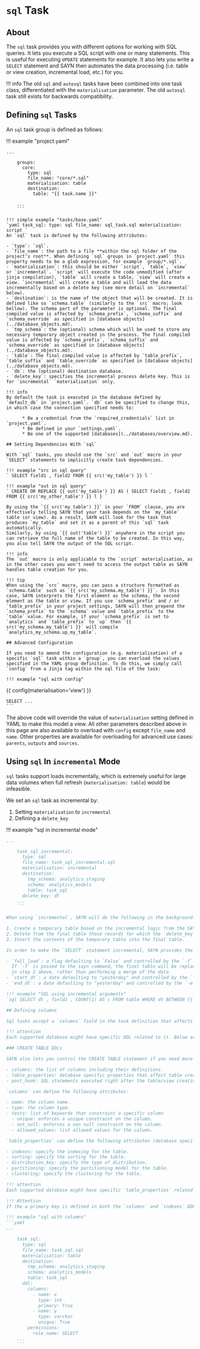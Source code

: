 # `sql` Task

## About

The `sql` task provides you with different options for working with SQL queries. It lets you execute a SQL script with one or many statements. This is useful for
executing `UPDATE` statements for example. It also lets you write a `SELECT` statement and SAYN then automates the data processing (i.e. table or view creation, incremental load, etc.) for you.

!!! info
The old `sql` and `autosql` tasks have been combined into one task class, differentiated with the `materialisation` parameter. The old `autosql` task still exists for backwards compatibility.

## Defining `sql` Tasks

An `sql` task group is defined as follows:

!!! example "project.yaml"

````
...

    groups:
      core:
        type: sql
        file_name: "core/*.sql"
        materialisation: table
        destination:
          table: "{{ task.name }}"

    ...
    ```

!!! simple example "tasks/base.yaml"
`yaml task_sql: type: sql file_name: sql_task.sql materialisation: script `
An `sql` task is defined by the following attributes:

- `type`: `sql`.
- `file_name`: the path to a file **within the sql folder of the project's root**. When defining `sql` groups in `project.yaml` this property needs to be a glob expression, for example `group/*.sql`.
- `materialisation`: this should be either `script`, `table`, `view` or `incremental`. `script` will execute the code unmodified (after jinja compilation), `table` will create a table, `view` will create a view. `incremental` will create a table and will load the data incrementally based on a delete key (see more detail on `incremental` below).
- `destination`: is the name of the object that will be created. It is defined like so `schema.table` (similarly to the `src` macro; look bellow). The schema part of the parameter is optional. The final compiled value is affected by `schema_prefix`, `schema_suffix` and `schema_override` as specified in [database objects](../database_objects.md).
- `tmp_schema`: the (optional) schema which will be used to store any necessary temporary object created in the process. The final compiled value is affected by `schema_prefix`, `schema_suffix` and `schema_override` as specified in [database objects](../database_objects.md).
- `table`: The final compiled value is affected by `table_prefix`, `table_suffix` and `table_override` as specified in [database objects](../database_objects.md).
- `db`: the (optional) destination database.
- `delete_key`: specifies the incremental process delete key. This is for `incremental` `materialisation` only.

!!! info
By default the task is executed in the database defined by `default_db` in `project.yaml`. `db` can be specified to change this, in which case the connection specified needs to:

      * Be a credential from the `required_credentials` list in `project.yaml`.
      * Be defined in your `settings.yaml`.
      * Be one of the supported [databases](../databases/overview.md).

## Setting Dependencies With `sql`

With `sql` tasks, you should use the `src` and `out` macro in your `SELECT` statements to implicitly create task dependencies.

!!! example "src in sql query"
` SELECT field1 , field2 FROM {{ src('my_table') }} l `

!!! example "out in sql query"
` CREATE OR REPLACE {{ out('my_table') }} AS ( SELECT field1 , field2 FROM {{ src('my_other_table') }} l } `

By using the `{{ src('my_table') }}` in your `FROM` clause, you are effectively telling SAYN that your task depends on the `my_table` table (or view). As a result, SAYN will look for the task that produces `my_table` and set it as a parent of this `sql` task automatically.
Similarly, by using `{{ out('table') }}` anywhere in the script you can retrieve the full name of the table to be created. In this way, you also tell SAYN the output of the SQL script.

!!! info
The `out` macro is only applicable to the `script` materialisation, as in the other cases you won't need to access the output table as SAYN handles table creation for you.

!!! tip
When using the `src` macro, you can pass a structure formatted as `schema.table` such as `{{ src('my_schema.my_table') }}`. In this case, SAYN interprets the first element as the schema, the second element as the table or view. If you use `schema_prefix` and / or `table_prefix` in your project settings, SAYN will then prepend the `schema_prefix` to the `schema` value and `table_prefix` to the `table` value. For example, if your `schema_prefix` is set to `analytics` and `table_prefix` to `up` then `{{ src('my_schema.my_table') }}` will compile `analytics_my_schema.up_my_table`.

## Advanced Configuration

If you need to amend the configuration (e.g. materialisation) of a specific `sql` task within a `group`, you can overload the values specified in the YAML group definition. To do this, we simply call `config` from a Jinja tag within the sql file of the task:

!!! example "sql with config"
````

{{ config(materialisation='view') }}

    SELECT ...
    ```

The above code will override the value of `materialisation` setting defined in YAML to make this model a view. All other parameters
described above in this page are also available to overload with `config` except `file_name` and `name`. Other
properties are available for overloading for advanced use cases: `parents`, `outputs` and `sources`.

## Using `sql` In `incremental` Mode

`sql` tasks support loads incrementally, which is extremely useful for large data volumes when full
refresh (`materialisation: table`) would be infeasible.

We set an `sql` task as incremental by:

1. Setting `materialisation` to `incremental`
2. Defining a `delete_key`

!!! example "sql in incremental mode"

````yaml
...

    task_sql_incremental:
      type: sql
      file_name: task_sql_incremental.sql
      materialisation: incremental
      destination:
        tmp_schema: analytics_staging
        schema: analytics_models
        table: task_sql
      delete_key: dt
    ...
    ```

When using `incremental`, SAYN will do the following in the background:

1. Create a temporary table based on the incremental logic from the SAYN query.
2. Delete from the final table those records for which the `delete_key` value is in the temporary table.
3. Insert the contents of the temporary table into the final table.

In order to make the `SELECT` statement incremental, SAYN provides the following arguments:

- `full_load`: a flag defaulting to `False` and controlled by the `-f` flag in the SAYN command.
  If `-f` is passed to the sayn command, the final table will be replaced with the temporary one
  in step 2 above, rather than performing a merge of the data.
- `start_dt`: a date defaulting to "yesterday" and controlled by the `-s` flag in the SAYN command.
- `end_dt`: a date defaulting to "yesterday" and controlled by the `-e` flag in the SAYN command.

!!! example "SQL using incremental arguments"
`sql SELECT dt , field2 , COUNT(1) AS c FROM table WHERE dt BETWEEN {{ start_dt }} AND {{ end_dt }} GROUP BY 1,2 `

## Defining columns

Sql tasks accept a `columns` field in the task definition that affects the table creation by enforcing types and column order.

!!! attention
Each supported database might have specific DDL related to it. Below are the DDLs that SAYN supports across all databases. For DDLs related to specific databases see the database-specific pages.

### CREATE TABLE DDLs

SAYN also lets you control the CREATE TABLE statement if you need more specification. This is done with:

- columns: the list of columns including their definitions.
- table_properties: database specific properties that affect table creation (indexes, cluster, sorting, etc.).
- post_hook: SQL statements executed right after the table/view creation.

`columns` can define the following attributes:

- name: the column name.
- type: the column type.
- tests: list of keywords that constraint a specific column
  - unique: enforces a unique constraint on the column.
  - not_null: enforces a non null constraint on the column.
  - allowed_values: list allowed values for the column.

`table_properties` can define the following attributes (database specific):

- indexes: specify the indexing for the table.
- sorting: specify the sorting for the table.
- distribution_key: specify the type of distribution.
- partitioning: specify the partitioning model for the table.
- clustering: specify the clustering for the table.

!!! attention
Each supported database might have specific `table_properties` related to it; see the database-specific pages for further details and examples.

!!! Attention
If the a primary key is defined in both the `columns` and `indexes` DDL entries, the primary key will be set as part of the `CREATE TABLE` statement only.

!!! example "sql with columns"
```yaml
...

    task_sql:
      type: sql
      file_name: task_sql.sql
      materialisation: table
      destination:
        tmp_schema: analytics_staging
        schema: analytics_models
        table: task_sql
      ddl:
        columns:
          - name: x
            type: int
            primary: True
          - name: y
            type: varchar
            unique: True
        permissions:
          role_name: SELECT
    ...
    ```
````
